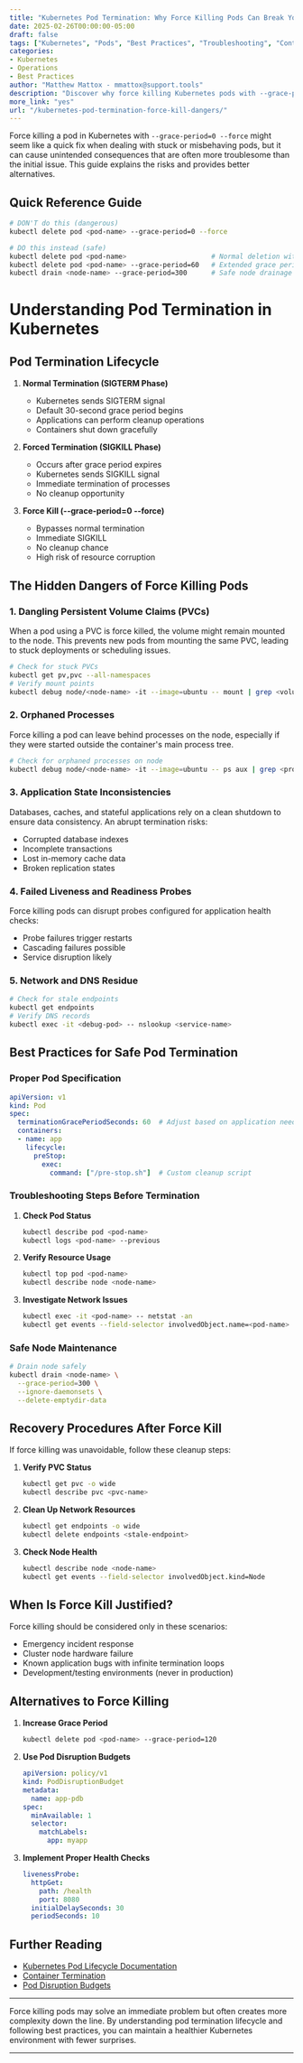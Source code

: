 ```yaml
---
title: "Kubernetes Pod Termination: Why Force Killing Pods Can Break Your Cluster"
date: 2025-02-26T00:00:00-05:00
draft: false
tags: ["Kubernetes", "Pods", "Best Practices", "Troubleshooting", "Container Management", "Pod Lifecycle", "K8s", "Container Orchestration"]
categories:
- Kubernetes
- Operations
- Best Practices
author: "Matthew Mattox - mmattox@support.tools"
description: "Discover why force killing Kubernetes pods with --grace-period=0 --force is dangerous, learn proper pod termination practices, and get practical solutions for stuck pods. Essential guide for Kubernetes administrators and DevOps engineers."
more_link: "yes"
url: "/kubernetes-pod-termination-force-kill-dangers/"
---
```


Force killing a pod in Kubernetes with `--grace-period=0 --force` might seem like a quick fix when dealing with stuck or misbehaving pods, but it can cause unintended consequences that are often more troublesome than the initial issue. This guide explains the risks and provides better alternatives.

<!--more-->

## Quick Reference Guide

```bash
# DON'T do this (dangerous)
kubectl delete pod <pod-name> --grace-period=0 --force

# DO this instead (safe)
kubectl delete pod <pod-name>                     # Normal deletion with 30s grace period
kubectl delete pod <pod-name> --grace-period=60   # Extended grace period if needed
kubectl drain <node-name> --grace-period=300      # Safe node drainage
```

# Understanding Pod Termination in Kubernetes

## Pod Termination Lifecycle

1. **Normal Termination (SIGTERM Phase)**
   - Kubernetes sends SIGTERM signal
   - Default 30-second grace period begins
   - Applications can perform cleanup operations
   - Containers shut down gracefully

2. **Forced Termination (SIGKILL Phase)**
   - Occurs after grace period expires
   - Kubernetes sends SIGKILL signal
   - Immediate termination of processes
   - No cleanup opportunity

3. **Force Kill (--grace-period=0 --force)**
   - Bypasses normal termination
   - Immediate SIGKILL
   - No cleanup chance
   - High risk of resource corruption

## The Hidden Dangers of Force Killing Pods

### 1. **Dangling Persistent Volume Claims (PVCs)**  
When a pod using a PVC is force killed, the volume might remain mounted to the node. This prevents new pods from mounting the same PVC, leading to stuck deployments or scheduling issues.

```bash
# Check for stuck PVCs
kubectl get pv,pvc --all-namespaces
# Verify mount points
kubectl debug node/<node-name> -it --image=ubuntu -- mount | grep <volume-name>
```

### 2. **Orphaned Processes**  
Force killing a pod can leave behind processes on the node, especially if they were started outside the container's main process tree.

```bash
# Check for orphaned processes on node
kubectl debug node/<node-name> -it --image=ubuntu -- ps aux | grep <process-name>
```

### 3. **Application State Inconsistencies**  
Databases, caches, and stateful applications rely on a clean shutdown to ensure data consistency. An abrupt termination risks:
- Corrupted database indexes
- Incomplete transactions
- Lost in-memory cache data
- Broken replication states

### 4. **Failed Liveness and Readiness Probes**  
Force killing pods can disrupt probes configured for application health checks:
- Probe failures trigger restarts
- Cascading failures possible
- Service disruption likely

### 5. **Network and DNS Residue**  
```bash
# Check for stale endpoints
kubectl get endpoints
# Verify DNS records
kubectl exec -it <debug-pod> -- nslookup <service-name>
```

## Best Practices for Safe Pod Termination

### Proper Pod Specification
```yaml
apiVersion: v1
kind: Pod
spec:
  terminationGracePeriodSeconds: 60  # Adjust based on application needs
  containers:
  - name: app
    lifecycle:
      preStop:
        exec:
          command: ["/pre-stop.sh"]  # Custom cleanup script
```

### Troubleshooting Steps Before Termination
1. **Check Pod Status**
   ```bash
   kubectl describe pod <pod-name>
   kubectl logs <pod-name> --previous
   ```

2. **Verify Resource Usage**
   ```bash
   kubectl top pod <pod-name>
   kubectl describe node <node-name>
   ```

3. **Investigate Network Issues**
   ```bash
   kubectl exec -it <pod-name> -- netstat -an
   kubectl get events --field-selector involvedObject.name=<pod-name>
   ```

### Safe Node Maintenance
```bash
# Drain node safely
kubectl drain <node-name> \
  --grace-period=300 \
  --ignore-daemonsets \
  --delete-emptydir-data
```

## Recovery Procedures After Force Kill

If force killing was unavoidable, follow these cleanup steps:

1. **Verify PVC Status**
   ```bash
   kubectl get pvc -o wide
   kubectl describe pvc <pvc-name>
   ```

2. **Clean Up Network Resources**
   ```bash
   kubectl get endpoints -o wide
   kubectl delete endpoints <stale-endpoint>
   ```

3. **Check Node Health**
   ```bash
   kubectl describe node <node-name>
   kubectl get events --field-selector involvedObject.kind=Node
   ```

## When Is Force Kill Justified?

Force killing should be considered only in these scenarios:
- Emergency incident response
- Cluster node hardware failure
- Known application bugs with infinite termination loops
- Development/testing environments (never in production)

## Alternatives to Force Killing

1. **Increase Grace Period**
   ```bash
   kubectl delete pod <pod-name> --grace-period=120
   ```

2. **Use Pod Disruption Budgets**
   ```yaml
   apiVersion: policy/v1
   kind: PodDisruptionBudget
   metadata:
     name: app-pdb
   spec:
     minAvailable: 1
     selector:
       matchLabels:
         app: myapp
   ```

3. **Implement Proper Health Checks**
   ```yaml
   livenessProbe:
     httpGet:
       path: /health
       port: 8080
     initialDelaySeconds: 30
     periodSeconds: 10
   ```

## Further Reading
- [Kubernetes Pod Lifecycle Documentation](https://kubernetes.io/docs/concepts/workloads/pods/pod-lifecycle/)
- [Container Termination](https://kubernetes.io/docs/concepts/workloads/pods/pod/#termination-of-pods)
- [Pod Disruption Budgets](https://kubernetes.io/docs/tasks/run-application/configure-pdb/)

---

Force killing pods may solve an immediate problem but often creates more complexity down the line. By understanding pod termination lifecycle and following best practices, you can maintain a healthier Kubernetes environment with fewer surprises.

---
